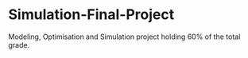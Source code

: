 # Simulation-Final-Project
Modeling, Optimisation and Simulation project holding 60% of the total grade.
